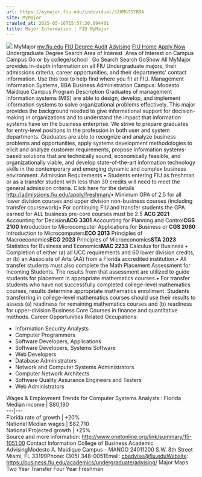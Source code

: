 ```yaml
---
url: https://mymajor.fiu.edu/individual/320MGTSYBBA
site: MyMajor
crawled_at: 2025-05-16T15:57:30.094401
title: Major Information | FIU MyMajor
---
```


![](https://mymajor.fiu.edu/assets/logo-T4VPR2BI.png)
MyMajor
[my.fiu.edu](https://my.fiu.edu/)
[FIU Degree Audit](https://dasa.fiu.edu/all-departments/advising/panther-success-hub/panther-degree-audit/)
[Advising](https://advising.fiu.edu)
[FIU Home](https://www.fiu.edu/)
[Apply Now](https://admissions.fiu.edu/)
Undergraduate Degree Search
Area of Interest
​
Area of Interest
on
Campus
​
Campus
Go
or by college/school
​
​
Go
Search
Search
GoShow All
MyMajor provides in-depth information on all FIU Undergraduate majors, their admissions criteria, career opportunities, and their departments' contact information. Use this tool to help find where you fit at FIU.
Management Information Systems,
BBA
Business Administration
Campus:
Modesto Maidique Campus
Program Description
Graduates of management information systems (MIS) are able to design, develop, and implement information systems to solve organizational problems effectively. This major provides the background needed to give informational support for decision-making in organizations and to understand the impact that information systems have on the business enterprise. We strive to prepare graduates for entry-level positions in the profession in both user and system departments. Graduates are able to recognize and analyze business problems and opportunities, apply systems development methodologies to elicit and analyze customer requirements, propose information systems-based solutions that are technically sound, economically feasible, and organizationally viable, and develop state-of-the-art information technology skills in the contemporary and emerging dynamic and complex business environment.
Admission Requirements
• Students entering FIU as freshman or as a transfer student with less than 30 credits will need to meet the general admission criteria. Click here for the details <http://admissions.fiu.edu/apply/freshman/>• Minimum GPA of 2.5 for all lower division courses and upper division non-business courses (including transfer coursework)• For continuing FIU and transfer students the GPA earned for ALL business pre-core courses must be 2.5
**ACG 2021** Accounting for Decision**ACG 3301** Accounting for Planning and Control**CGS 2100** Introduction to Microcomputer Applications for Business or **CGS 2060** Introduction to Microcomputers**ECO 2013** Principles of Macroeconomics**ECO 2023** Principles of Microeconomics**STA 2023** Statistics for Business and Economics**MAC 2233** Calculus for Business
• Completion of either (a) all UCC requirements and 60 lower division credits, or (b) an Associate of Arts (AA) from a Florida accredited institution.• All transfer students must also complete the Math Placement Assessment for Incoming Students. The results from that assessment are utilized to guide students for placement in appropriate mathematics courses.• For transfer students who have not successfully completed college-level mathematics courses, results determine appropriate mathematics enrollment. Students transferring in college-level mathematics courses should use their results to assess (a) readiness for remaining mathematics courses and (b) readiness for upper-division Business Core Courses in finance and quantitative methods.
Career Opportunities
Related Occupations:
  * Information Security Analysts
  * Computer Programmers
  * Software Developers, Applications
  * Software Developers, Systems Software
  * Web Developers
  * Database Administrators
  * Network and Computer Systems Administrators
  * Computer Network Architects
  * Software Quality Assurance Engineers and Testers
  * Web Administrators


Wages & Employment Trends for Computer Systems Analysts :
Florida Median income | $80,190  
---|---  
Florida rate of growth | +20%  
National Median wages | $82,710  
National Projected growth | +25%  
Source and more information: <http://www.onetonline.org/link/summary/15-1051.00>
Contact Information
College of Business Academic AdvisingModesto A. Maidique Campus - MANGO 24011200 S.W. 8th Street Miami, FL 33199Phone: (305) 348-0051Email: cbadvise@fiu.eduWebsite: <https://business.fiu.edu/academics/undergraduate/advising/>
Major Maps
Two Year Transfer
Four Year Freshman
